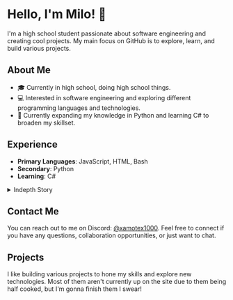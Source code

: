 # Hello, I'm Milo! 👋

I'm a high school student passionate about software engineering and creating cool projects. My main focus on GitHub is to explore, learn, and build various projects.

## About Me

- 🎓 Currently in high school, doing high school things.
- 💻 Interested in software engineering and exploring different programming languages and technologies.
- 🌱 Currently expanding my knowledge in Python and learning C# to broaden my skillset.

## Experience

- **Primary Languages**: JavaScript, HTML, Bash
- **Secondary**: Python
- **Learning**: C#

<details><summary>Indepth Story</summary>

I got into programming at the age of 13 due to wanting to design my very own game. I started in unity and quickly became burnt out due to not knowing anything about C#. Once I got around to my freshman year in highschool I took a computer programming class which drastically helped ease me into the world of programming. That class taught JavaScript essentials and I immediately became enamored in the possibilities of what I could do. I made several small projects before finally branching out to html because I wanted to make a file sharing website for friends. After a year or so of nothing new, my uncle who majored in computer science told me about some major performance benefits of Linux, which I immediately installed on my computer because my boot drive was clogged full of app data. Since then I've been using Ubuntu, which led me to learning Bash, a scripting language for automation in unix-based environments. I eventually decided to ease myself into c# by modding a game I was invested in at the time. The moderators of the games modding discord server were incredibly warm and welcoming. Something that not many popular games can say. After almost finishing a mod and then getting burnt out at the final stretch, I took a break from programming as a whole. Eventually school started up again, and I decided to take another programming class, this time it was learning python essentials. At the current time of writing this I am taking that class and can't think of a way to end this long story so goodbye!
</details>

## Contact Me

You can reach out to me on Discord: [@xamotex1000](https://discord.com/users/xamotex1000). Feel free to connect if you have any questions, collaboration opportunities, or just want to chat.

## Projects

I like building various projects to hone my skills and explore new technologies. Most of them aren't currently up on the site due to them being half cooked, but I'm gonna finish them I swear!